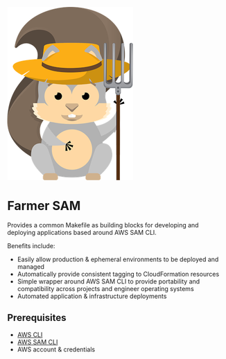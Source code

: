 ![](./farmer-sam-small.png)

# Farmer SAM
Provides a common Makefile as building blocks for developing and deploying applications based around AWS SAM CLI.

Benefits include:
- Easily allow production & ephemeral environments to be deployed and managed
- Automatically provide consistent tagging to CloudFormation resources
- Simple wrapper around AWS SAM CLI to provide portability and compatibility across projects and engineer operating systems
- Automated application & infrastructure deployments

## Prerequisites
- [AWS CLI](https://aws.amazon.com/cli/)
- [AWS SAM CLI](https://docs.aws.amazon.com/serverless-application-model/latest/developerguide/install-sam-cli.html)
- AWS account & credentials
